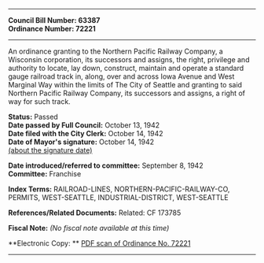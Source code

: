 * * * * *  
  
**Council Bill Number: [](#h0)[](#h2)63387**   
**Ordinance Number: 72221**  
  
* * * * *  
  
An ordinance granting to the Northern Pacific Railway Company, a Wisconsin corporation, its successors and assigns, the right, privilege and authority to locate, lay down, construct, maintain and operate a standard gauge railroad track in, along, over and across Iowa Avenue and West Marginal Way within the limits of The City of Seattle and granting to said Northern Pacific Railway Company, its successors and assigns, a right of way for such track.  
  
**Status:** Passed   
**Date passed by Full Council:** October 13, 1942   
**Date filed with the City Clerk:** October 14, 1942   
**Date of Mayor's signature:** October 14, 1942   
[(about the signature date)](/~public/approvaldate.htm)   
  
  
**Date introduced/referred to committee:** September 8, 1942   
**Committee:** Franchise   
  
**Index Terms:** RAILROAD-LINES, NORTHERN-PACIFIC-RAILWAY-CO, PERMITS, WEST-SEATTLE, INDUSTRIAL-DISTRICT, WEST-SEATTLE  
  
**References/Related Documents:** Related: CF 173785  
  
**Fiscal Note:** *(No fiscal note available at this time)*  
  
**Electronic Copy: ** [PDF scan of Ordinance No. 72221](/~archives/Ordinances/Ord_72221.pdf)  
  
* * * * *  
